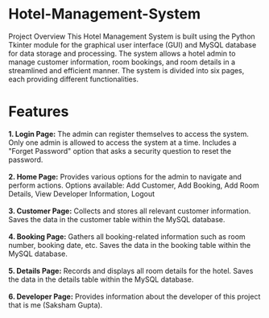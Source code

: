 # Hotel-Management-System
Project Overview
This Hotel Management System is built using the Python Tkinter module for the graphical user interface (GUI) and MySQL database for data storage and processing. The system allows a hotel admin to manage customer information, room bookings, and room details in a streamlined and efficient manner. The system is divided into six pages, each providing different functionalities.

# Features
**1. Login Page:** 
The admin can register themselves to access the system.
Only one admin is allowed to access the system at a time.
Includes a "Forget Password" option that asks a security question to reset the password.<br><br>
**2. Home Page:** 
Provides various options for the admin to navigate and perform actions.
Options available:
Add Customer,
Add Booking,
Add Room Details,
View Developer Information,
Logout<br><br>
**3. Customer Page:**
Collects and stores all relevant customer information.
Saves the data in the customer table within the MySQL database.<br><br>
**4. Booking Page:**
Gathers all booking-related information such as room number, booking date, etc.
Saves the data in the booking table within the MySQL database.<br><br>
**5. Details Page:**
Records and displays all room details for the hotel.
Saves the data in the details table within the MySQL database.<br><br>
**6. Developer Page:**
Provides information about the developer of this project that is me (Saksham Gupta).

